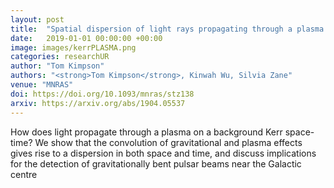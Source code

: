 ```yaml
---
layout: post
title:  "Spatial dispersion of light rays propagating through a plasma in Kerr space-time"
date:   2019-01-01 00:00:00 +00:00
image: images/kerrPLASMA.png
categories: researchUR
author: "Tom Kimpson"
authors: "<strong>Tom Kimpson</strong>, Kinwah Wu, Silvia Zane"
venue: "MNRAS"
doi: https://doi.org/10.1093/mnras/stz138
arxiv: https://arxiv.org/abs/1904.05537
---
```

How does light propagate through a plasma on a background Kerr space-time? We show that the convolution of gravitational and plasma effects gives rise to a dispersion in both space and time,  and discuss implications for the detection of gravitationally bent pulsar beams near the Galactic centre
